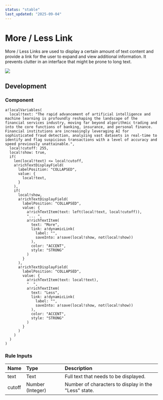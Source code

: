 ```yaml
---
status: "stable"
last_updated: "2025-09-04"
---
```


# More / Less Link

More / Less Links are used to display a certain amount of text content and provide a link for the user to expand and view additional information. It prevents clutter in an interface that might be prone to long text.

![](https://github.com/user-attachments/assets/ff935aef-7cbf-437a-986a-9128d892fd17)

## Development

### Component

```
a!localVariables(
  local!text: "The rapid advancement of artificial intelligence and machine learning is profoundly reshaping the landscape of the financial services industry, moving far beyond algorithmic trading and into the core functions of banking, insurance, and personal finance. Financial institutions are increasingly leveraging AI for sophisticated fraud detection, analyzing vast datasets in real-time to identify and flag suspicious transactions with a level of accuracy and speed previously unattainable.",
  local!cutoff: 255,
  local!show: true,
  if(
    len(local!text) <= local!cutoff,
    a!richTextDisplayField(
      labelPosition: "COLLAPSED",
      value: {
        local!text,
      }
    ),
    if(
      local!show,
      a!richTextDisplayField(
        labelPosition: "COLLAPSED",
        value: {
          a!richTextItem(text: left(local!text, local!cutoff)),
          "... ",
          a!richTextItem(
            text: "More",
            link: a!dynamicLink(
              label: "",
              saveInto: a!save(local!show, not(local!show))
            ),
            color: "ACCENT",
            style: "STRONG"
          )
        }
      ),
      a!richTextDisplayField(
        labelPosition: "COLLAPSED",
        value: {
          a!richTextItem(text: local!text),
          "  ",
          a!richTextItem(
            text: "Less",
            link: a!dynamicLink(
              label: "",
              saveInto: a!save(local!show, not(local!show))
            ),
            color: "ACCENT",
            style: "STRONG"
          )
        }
      )
    )
  )
)
```

### Rule Inputs

| Name | Type | Description |
| :---- | :---- | :---- |
| text | Text | Full text that needs to be displayed. |
| cutoff | Number (Integer) | Number of characters to display in the "Less" state. |
